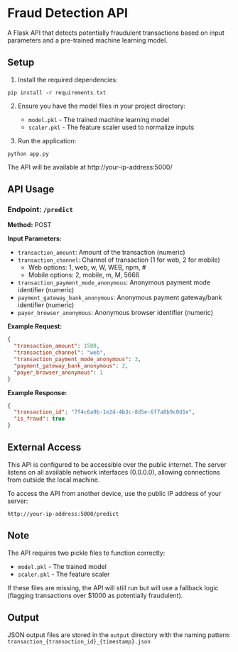 # Fraud Detection API

A Flask API that detects potentially fraudulent transactions based on input parameters and a pre-trained machine learning model.

## Setup

1. Install the required dependencies:
```
pip install -r requirements.txt
```

2. Ensure you have the model files in your project directory:
   - `model.pkl` - The trained machine learning model
   - `scaler.pkl` - The feature scaler used to normalize inputs

3. Run the application:
```
python app.py
```

The API will be available at http://your-ip-address:5000/

## API Usage

### Endpoint: `/predict`

**Method:** POST

**Input Parameters:**
- `transaction_amount`: Amount of the transaction (numeric)
- `transaction_channel`: Channel of transaction (1 for web, 2 for mobile)
  - Web options: 1, web, w, W, WEB, npm, #
  - Mobile options: 2, mobile, m, M, 5666
- `transaction_payment_mode_anonymous`: Anonymous payment mode identifier (numeric)
- `payment_gateway_bank_anonymous`: Anonymous payment gateway/bank identifier (numeric)
- `payer_browser_anonymous`: Anonymous browser identifier (numeric)

**Example Request:**
```json
{
  "transaction_amount": 1500,
  "transaction_channel": "web",
  "transaction_payment_mode_anonymous": 3,
  "payment_gateway_bank_anonymous": 2,
  "payer_browser_anonymous": 1
}
```

**Example Response:**
```json
{
  "transaction_id": "7f4c6a9b-1e2d-4b3c-8d5e-6f7a8b9c0d1e",
  "is_fraud": true
}
```

## External Access

This API is configured to be accessible over the public internet. The server listens on all available network interfaces (0.0.0.0), allowing connections from outside the local machine.

To access the API from another device, use the public IP address of your server:
```
http://your-ip-address:5000/predict
```

## Note

The API requires two pickle files to function correctly:
- `model.pkl` - The trained model
- `scaler.pkl` - The feature scaler

If these files are missing, the API will still run but will use a fallback logic (flagging transactions over $1000 as potentially fraudulent).

## Output

JSON output files are stored in the `output` directory with the naming pattern: `transaction_{transaction_id}_{timestamp}.json` 